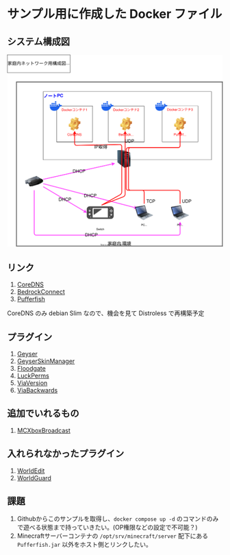 # サンプル用に作成した Docker ファイル

## システム構成図

![システム構成図](システム構成図.drawio.svg)

## リンク

1. [CoreDNS](https://github.com/coredns/coredns/releases/tag/v1.11.3)
2. [BedrockConnect](https://github.com/Pugmatt/BedrockConnect/releases/download/1.49/BedrockConnect-1.0-SNAPSHOT.jar)
3. [Pufferfish](https://ci.pufferfish.host/job/Pufferfish-1.21/11/artifact/build/libs/pufferfish-paperclip-1.21.1-R0.1-SNAPSHOT-mojmap.jar)

CoreDNS のみ debian Slim なので、機会を見て Distroless で再構築予定

## プラグイン

1. [Geyser](https://geysermc.org/download)
2. [GeyserSkinManager](https://github.com/Camotoy/GeyserSkinManager)
3. [Floodgate](https://geysermc.org/wiki/floodgate/setup)
4. [LuckPerms](https://luckperms.net/)
5. [ViaVersion](https://github.com/ViaVersion/ViaVersion)
6. [ViaBackwards](https://github.com/ViaVersion/ViaBackwards)

## 追加でいれるもの

1. [MCXboxBroadcast](https://github.com/MCXboxBroadcast/Broadcaster/releases)

## 入れられなかったプラグイン

1. [WorldEdit](https://www.curseforge.com/minecraft/mc-mods/worldedit)
2. [WorldGuard](https://dev.bukkit.org/projects/worldguard)

## 課題

1. Githubからこのサンプルを取得し、`docker compose up -d` のコマンドのみで遊べる状態まで持っていきたい。(OP権限などの設定で不可能？)
2. Minecraftサーバーコンテナの `/opt/srv/minecraft/server` 配下にある `Pufferfish.jar` 以外をホスト側とリンクしたい。
